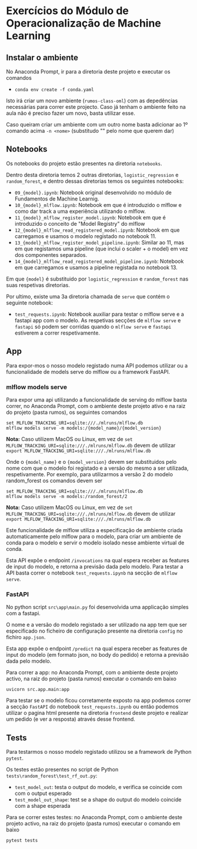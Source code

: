 # Exercícios do Módulo de Operacionalização de Machine Learning

## Instalar o ambiente

No Anaconda Prompt, ir para a diretoria deste projeto e executar os comandos

* `conda env create -f conda.yaml`

Isto irá criar um novo ambiente (`rumos-class-oml`) com as depedências necessárias para correr este projecto. Caso já tenham o ambiente feito na aula não é preciso fazer um novo, basta utilizar esse.

Caso queiram criar um ambiente com um outro nome basta adicionar ao 1º comando acima `-n <nome>` (substitudo "<nome>" pelo nome que querem dar)

## Notebooks

Os notebooks do projeto estão presentes na diretoria `notebooks`.

Dentro desta diretoria temos 2 outras diretorias, `logistic_regression` e `random_forest`, e dentro dessas diretorias temos os seguintes notebooks:

* `09_{model}.ipynb`: Notebook original desenvolvido no módulo de Fundamentos de Machine Learnig.
* `10_{model}_mlflow.ipynb`: Notebook em que é introduzido o mlflow e como dar track a uma experiência utilizando o mlflow.
* `11_{model}_mlflow_register_model.ipynb`: Notebook em que é introduzido o conceito de "Model Registry" do mlflow
* `12_{model}_mlflow_read_registered_model.ipynb`: Notebook em que carregamos e usamos o modelo registado no notebook 11.
* `13_{model}_mlflow_register_model_pipeline.ipynb`: Similar ao 11, mas em que registamos uma pipeline (que inclui o scaler + o model) em vez dos componentes separados.
* `14_{model}_mlflow_read_registered_model_pipeline.ipynb`: Notebook em que carregamos e usamos a pipeline registada no notebook 13.

Em que `{model}` é substituido por `logistic_regression` e `random_forest` nas suas respetivas diretorias.

Por ultimo, existe uma 3a diretoria chamada de `serve` que contém o seguinte notebook:

* `test_requests.ipynb`: Notebook auxiliar para testar o mlflow serve e a fastapi app com o modelo. As respetivas secções de `mlflow serve` e `fastapi` só podem ser corridas quando o `mlflow serve` e `fastapi` estiverem a correr respetivamente.

## App

Para expor-mos o nosso modelo registado numa API podemos utilizar ou a funcionalidade de models serve do mlflow ou a framework FastAPI.

### mlflow models serve

Para expor uma api utilizando a funcionalidade de serving do mlflow basta correr, no Anaconda Prompt, com o ambiente deste projeto ativo e na raiz do projeto (pasta rumos), os seguintes comandos

```
set MLFLOW_TRACKING_URI=sqlite:///./mlruns/mlflow.db
mlflow models serve -m models:/{model_name}/{model_version}
```

**Nota:** Caso utilizem MacOS ou Linux, em vez de `set MLFLOW_TRACKING_URI=sqlite:///./mlruns/mlflow.db` devem de utilizar `export MLFLOW_TRACKING_URI=sqlite:///./mlruns/mlflow.db`

Onde o `{model_name}` e o `{model_version}` devem ser substituidos pelo nome com que o modelo foi registado e a versão do mesmo a ser utilizada, respetivamente. Por exemplo, para utilizarmos a versão 2 do modelo random_forest os comandos devem ser 

```
set MLFLOW_TRACKING_URI=sqlite:///./mlruns/mlflow.db
mlflow models serve -m models:/random_forest/2
```

**Nota:** Caso utilizem MacOS ou Linux, em vez de `set MLFLOW_TRACKING_URI=sqlite:///./mlruns/mlflow.db` devem de utilizar `export MLFLOW_TRACKING_URI=sqlite:///./mlruns/mlflow.db`

Este funcionalidade de mlflow utiliza a especificação de ambiente criada automaticamente pelo mlflow para o modelo, para criar um ambiente de conda para o modelo e servir o modelo isolado nesse ambiente virtual de conda.

Esta API expõe o endpoint `/invocations` na qual espera receber as features de input do modelo, e retorna a previsão dada pelo modelo. Para testar a API basta correr o notebook `test_requests.ipynb` na secção de `mlflow serve`.

### FastAPI

No python script `src\app\main.py` foi desenvolvida uma applicação simples com a fastapi.

O nome e a versão do modelo registado a ser utilizado na app tem que ser especificado no ficheiro de configuração presente na diretoria `config` no fichiro `app.json`. 

Esta app expõe o endpoint `/predict` na qual espera receber as features de input do modelo (em formato json, no body do pedido) e retorna a previsão dada pelo modelo.

Para correr a app: no Anaconda Prompt, com o ambiente deste projeto activo, na raiz do projeto (pasta rumos) executar o comando em baixo

```
uvicorn src.app.main:app
```

Para testar se o modelo ficou corretamente exposto na app podemos correr a secção `FastAPI` do notebook `test_requests.ipynb` ou então podemos utilizar o pagina html presente na diretoria `frontend` deste projeto e realizar um pedido (e ver a resposta) através desse frontend.

## Tests

Para testarmos o nosso modelo registado utilizou se a framework de Python `pytest`.

Os testes estão presentes no script de Python `tests\random_forest\test_rf_out.py`:
* `test_model_out`: testa o output do modelo, e verifica se coincide com com o output esperado
* `test_model_out_shape`: test se a shape do output do modelo coincide com a shape esperada

Para se correr estes testes: no Anaconda Prompt, com o ambiente deste projeto activo, na raiz do projeto (pasta rumos) executar o comando em baixo

```
pytest tests
```
